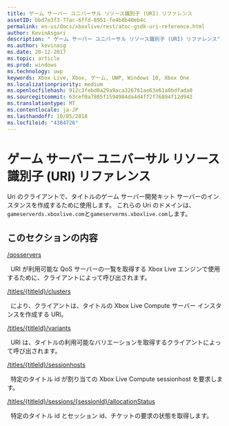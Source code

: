```yaml
---
title: ゲーム サーバー ユニバーサル リソース識別子 (URI) リファレンス
assetID: bbd7e3f3-77ac-6ffd-8951-fe4b8b48eb4c
permalink: en-us/docs/xboxlive/rest/atoc-gsdk-uri-reference.html
author: KevinAsgari
description: " ゲーム サーバー ユニバーサル リソース識別子 (URI) リファレンス"
ms.author: kevinasg
ms.date: 20-12-2017
ms.topic: article
ms.prod: windows
ms.technology: uwp
keywords: Xbox Live, Xbox, ゲーム, UWP, Windows 10, Xbox One
ms.localizationpriority: medium
ms.openlocfilehash: 912c3febd0a29a9aca326761ae63e61a0bdfada0
ms.sourcegitcommit: 63cef0a7805f1594984da4d4ff2f76894f12d942
ms.translationtype: MT
ms.contentlocale: ja-JP
ms.lasthandoff: 10/05/2018
ms.locfileid: "4384726"
---
```

# <a name="game-server-universal-resource-identifier-uri-reference"></a>ゲーム サーバー ユニバーサル リソース識別子 (URI) リファレンス
Uri のクライアントで、タイトルのゲーム サーバー開発キット サーバーのインスタンスを作成するために使用します。 これらの Uri のドメインは、`gameserverds.xboxlive.com`と`gameserverms.xboxlive.com`します。
 
<a id="ID4EY"></a>

 
## <a name="in-this-section"></a>このセクションの内容

[/qosservers](uri-qosservers.md)

&nbsp;&nbsp;URI が利用可能な QoS サーバーの一覧を取得する Xbox Live エンジンで使用するために、クライアントによって呼び出されます。

[/titles/{titleId}/clusters](uri-titlestitleidclusters.md)

&nbsp;&nbsp;により、クライアントは、タイトルの Xbox Live Compute サーバー インスタンスを作成する URI。

[/titles/{titleId}/variants](uri-titlestitleidvariants.md)

&nbsp;&nbsp;URI は、タイトルの利用可能なバリエーションを取得するクライアントによって呼び出されます。

[/titles/{titleId}/sessionhosts](uri-titlestitleidsessionhosts.md)

&nbsp;&nbsp;特定のタイトル id が割り当ての Xbox Live Compute sessionhost を要求します。

[/titles/{titleId}/sessions/{sessionId}/allocationStatus](uri-titlestitleidsessionssessionidallocationstatus.md)

&nbsp;&nbsp;特定のタイトル id とセッション id、チケットの要求の状態を取得します。
 